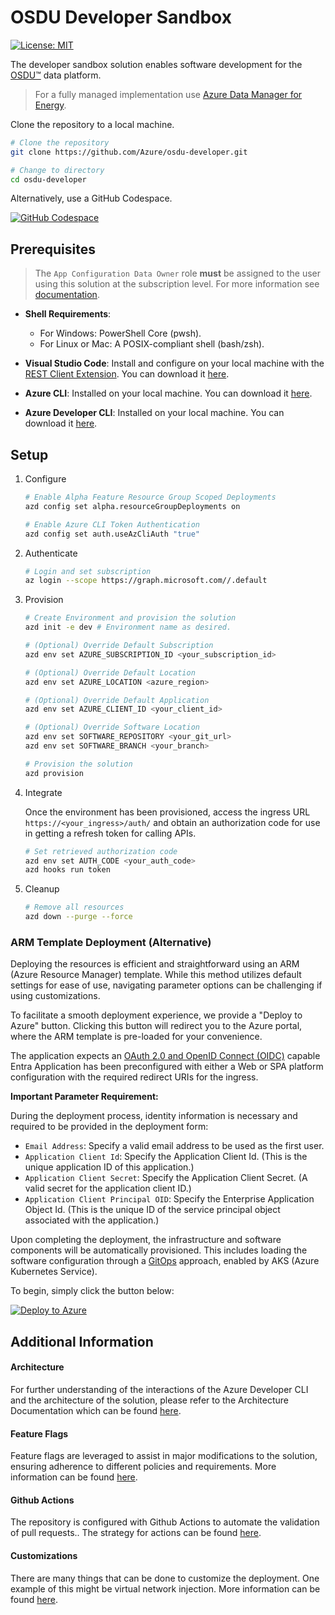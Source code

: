 # OSDU Developer Sandbox

[![License: MIT](https://img.shields.io/badge/License-MIT-yellow.svg)](https://opensource.org/licenses/MIT)  

The developer sandbox solution enables software development for the [OSDU™](https://community.opengroup.org/osdu/platform) data platform. 
> For a fully managed implementation use [Azure Data Manager for Energy](https://azure.microsoft.com/en-us/products/data-manager-for-energy).

Clone the repository to a local machine.

```bash
# Clone the repository
git clone https://github.com/Azure/osdu-developer.git

# Change to directory
cd osdu-developer
```

Alternatively, use a GitHub Codespace.

 [![GitHub Codespace](https://github.com/codespaces/badge.svg)](https://codespaces.new/azure/osdu-developer)

## Prerequisites

> The `App Configuration Data Owner` role __must__ be assigned to the user using this solution at the subscription level. For more information see [documentation](https://learn.microsoft.com/en-us/azure/azure-app-configuration/quickstart-deployment-overview?tabs=portal#azure-app-configuration-authorization).


- __Shell Requirements__: 
  - For Windows: PowerShell Core (pwsh).
  - For Linux or Mac: A POSIX-compliant shell (bash/zsh).

- __Visual Studio Code__: Install and configure on your local machine with the [REST Client Extension](https://marketplace.visualstudio.com/items?itemName=humao.rest-client). You can download it [here](https://code.visualstudio.com/download).

- __Azure CLI__: Installed on your local machine. You can download it [here](https://docs.microsoft.com/en-us/cli/azure/install-azure-cli).

- __Azure Developer CLI__: Installed on your local machine. You can download it [here](https://learn.microsoft.com/en-us/azure/developer/azure-developer-cli/install-azd).


## Setup

1. Configure

    ```bash
    # Enable Alpha Feature Resource Group Scoped Deployments
    azd config set alpha.resourceGroupDeployments on

    # Enable Azure CLI Token Authentication
    azd config set auth.useAzCliAuth "true"
    ```

2. Authenticate

    ```bash
    # Login and set subscription
    az login --scope https://graph.microsoft.com//.default
    ```

3. Provision

    ```bash    
    # Create Environment and provision the solution
    azd init -e dev # Environment name as desired.
    
    # (Optional) Override Default Subscription
    azd env set AZURE_SUBSCRIPTION_ID <your_subscription_id>

    # (Optional) Override Default Location
    azd env set AZURE_LOCATION <azure_region>

    # (Optional) Override Default Application
    azd env set AZURE_CLIENT_ID <your_client_id>

    # (Optional) Override Software Location
    azd env set SOFTWARE_REPOSITORY <your_git_url>
    azd env set SOFTWARE_BRANCH <your_branch>

    # Provision the solution
    azd provision
    ```

4. Integrate

    Once the environment has been provisioned, access the ingress URL `https://<your_ingress>/auth/` and obtain an authorization code for use in getting a refresh token for calling APIs.

    ```bash    
    # Set retrieved authorization code
    azd env set AUTH_CODE <your_auth_code>
    azd hooks run token
    ```

5. Cleanup

    ```bash
    # Remove all resources
    azd down --purge --force
    ```

### ARM Template Deployment  (Alternative)

Deploying the resources is efficient and straightforward using an ARM (Azure Resource Manager) template. While this method utilizes default settings for ease of use, navigating parameter options can be challenging if using customizations.

To facilitate a smooth deployment experience, we provide a "Deploy to Azure" button. Clicking this button will redirect you to the Azure portal, where the ARM template is pre-loaded for your convenience.

The application expects an [OAuth 2.0 and OpenID Connect (OIDC)](https://learn.microsoft.com/en-us/entra/identity-platform/v2-oauth2-implicit-grant-flow) capable Entra Application has been preconfigured with either a Web or SPA platform configuration with the required redirect URIs for the ingress.

**Important Parameter Requirement:**

During the deployment process, identity information is necessary and required to be provided in the deployment form:

- `Email Address`: Specify a valid email address to be used as the first user.
- `Application Client Id`: Specify the Application Client Id. (This is the unique application ID of this application.)
- `Application Client Secret`: Specify the Application Client Secret. (A valid secret for the application client ID.)
- `Application Client Principal OID`: Specify the Enterprise Application Object Id. (This is the unique ID of the service principal object associated with the application.)


Upon completing the deployment, the infrastructure and software components will be automatically provisioned. This includes loading the software configuration through a [GitOps](https://learn.microsoft.com/en-us/azure/architecture/example-scenario/gitops-aks/gitops-blueprint-aks) approach, enabled by AKS (Azure Kubernetes Service).

To begin, simply click the button below:

[![Deploy to Azure](https://aka.ms/deploytoazurebutton)](https://portal.azure.com/#create/Microsoft.Template/uri/https%3A%2F%2Fraw.githubusercontent.com%2FAzure%2Fosdu-developer%2Fmain%2Fazuredeploy.json)


## Additional Information

#### Architecture

For further understanding of the interactions of the Azure Developer CLI and the architecture of the solution, please refer to the Architecture Documentation which can be found [here](docs/archiecture.md).


#### Feature Flags

Feature flags are leveraged to assist in major modifications to the solution, ensuring adherence to different policies and requirements. More information can be found [here](docs/feature-flags.md).
                          

#### Github Actions

The repository is configured with Github Actions to automate the validation of pull requests.. The strategy for actions can be found [here](docs/pipelines.md).


#### Customizations

There are many things that can be done to customize the deployment. One example of this might be virtual network injection. More information can be found [here](docs/vnet-injection.md).


